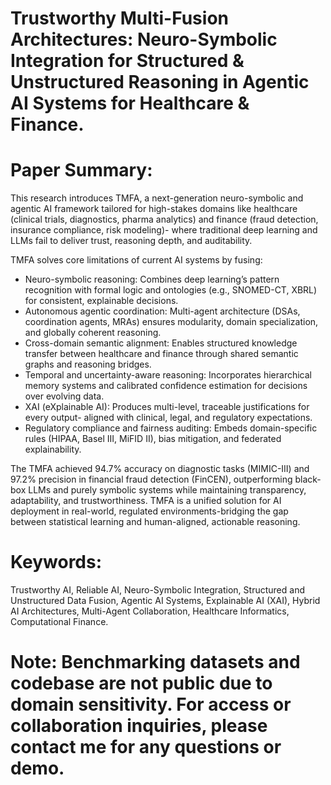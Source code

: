 # Trustworthy Multi-Fusion Architectures: Neuro-Symbolic Integration for Structured & Unstructured Reasoning in Agentic AI Systems for Healthcare & Finance.

# Paper Summary:
This research introduces TMFA, a next-generation neuro-symbolic and agentic AI framework tailored for high-stakes domains like healthcare (clinical trials, diagnostics, pharma analytics) and finance (fraud detection, insurance compliance, risk modeling)- where traditional deep learning and LLMs fail to deliver trust, reasoning depth, and auditability.

TMFA solves core limitations of current AI systems by fusing:

- Neuro-symbolic reasoning: Combines deep learning’s pattern recognition with formal logic and ontologies (e.g., SNOMED-CT, XBRL) for consistent, explainable decisions.
- Autonomous agentic coordination: Multi-agent architecture (DSAs, coordination agents, MRAs) ensures modularity, domain specialization, and globally coherent reasoning.
- Cross-domain semantic alignment: Enables structured knowledge transfer between healthcare and finance through shared semantic graphs and reasoning bridges.
- Temporal and uncertainty-aware reasoning: Incorporates hierarchical memory systems and calibrated confidence estimation for decisions over evolving data.
- XAI (eXplainable AI): Produces multi-level, traceable justifications for every output- aligned with clinical, legal, and regulatory expectations.
- Regulatory compliance and fairness auditing: Embeds domain-specific rules (HIPAA, Basel III, MiFID II), bias mitigation, and federated explainability.

The TMFA achieved 94.7% accuracy on diagnostic tasks (MIMIC-III) and 97.2% precision in financial fraud detection (FinCEN), outperforming black-box LLMs and purely symbolic systems while maintaining transparency, adaptability, and trustworthiness. TMFA is a unified solution for AI deployment in real-world, regulated environments-bridging the gap between statistical learning and human-aligned, actionable reasoning.

# Keywords: 
Trustworthy AI, Reliable AI, Neuro-Symbolic Integration, Structured
and Unstructured Data Fusion, Agentic AI Systems, Explainable AI (XAI), Hybrid AI
Architectures, Multi-Agent Collaboration, Healthcare Informatics, Computational Finance.

# Note: Benchmarking datasets and codebase are not public due to domain sensitivity. For access or collaboration inquiries, please contact me for any questions or demo.
